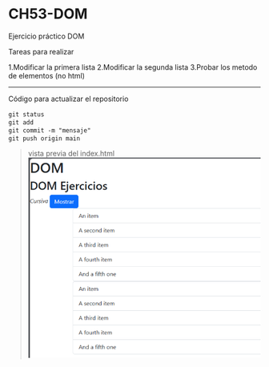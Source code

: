 # CH53-DOM
Ejercicio práctico  DOM 

Tareas para realizar 

1.Modificar la primera lista
2.Modificar la segunda lista 
3.Probar los metodo de elementos  (no html)

---
Código para actualizar el repositorio

 ``` 
git status 
git add
git commit -m "mensaje"
git push origin main 
 ``` 

> vista previa del index.html
![Index](https://raw.githubusercontent.com/Keny-gtz/CH53-DOM/refs/heads/main/images/imagen1.png)

